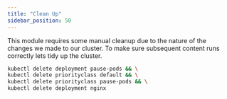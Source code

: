 ```yaml
---
title: "Clean Up"
sidebar_position: 50
---
```


This module requires some manual cleanup due to the nature of the changes we made to our cluster. To make sure subsequent content runs correctly lets tidy up the cluster.

```bash wait=10
kubectl delete deployment pause-pods && \
kubectl delete priorityclass default && \
kubectl delete priorityclass pause-pods && \
kubectl delete deployment nginx
```